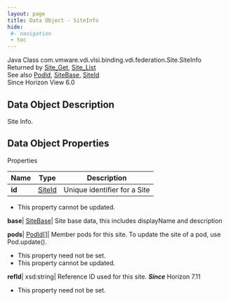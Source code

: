 ```yaml
---
layout: page
title: Data Object - SiteInfo
hide:
 #- navigation
 - toc
---
```






Java Class
    com.vmware.vdi.vlsi.binding.vdi.federation.Site.SiteInfo  
Returned by
     [Site_Get](vdi.federation.Site.md#get), [Site_List](vdi.federation.Site.md#list)  
See also
     [PodId](vdi.entity.PodId.md), [SiteBase](vdi.federation.Site.SiteBase.md), [SiteId](vdi.entity.SiteId.md)  
Since 
    Horizon View 6.0

## Data Object Description 

Site Info. 

## Data Object Properties

Properties

Name |  Type |  Description   
---|---|---  
**id**| [SiteId](vdi.entity.SiteId.md)|  Unique identifier for a Site   


* This property cannot be updated.

  
**base**| [SiteBase](vdi.federation.Site.SiteBase.md)|  Site base data, this includes displayName and description   
  
**pods**| [PodId[]](vdi.entity.PodId.md)|  Member pods for this site. To update the site of a pod, use Pod.update().   


* This property need not be set.
* This property cannot be updated.

  
**refId**|  xsd:string|  Reference ID used for this site.  **_Since_** Horizon 7.11  


* This property need not be set.

  
  
  
   
  
  


